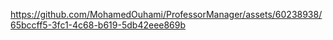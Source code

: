 

https://github.com/MohamedOuhami/ProfessorManager/assets/60238938/65bccff5-3fc1-4c68-b619-5db42eee869b

